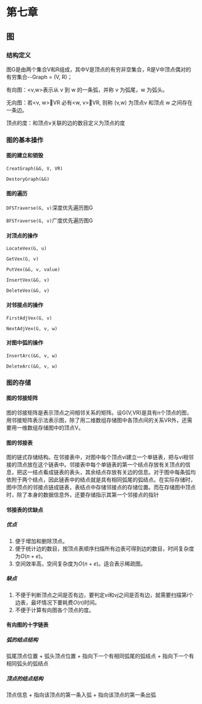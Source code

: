 # 第七章

## 图

### 结构定义

图G是由两个集合V和R组成，其中V是顶点的有穷非空集合，R是V中顶点偶对的有穷集合--Graph = (V, R)；

有向图：<v,w>表示从 v 到 w 的一条弧，并称 v 为弧尾，w 为弧头。

无向图：若<v, w>VR 必有<w, v>VR, 则称 (v,w) 为顶点v 和顶点 w 之间存在一条边。

顶点的度：和顶点v关联的边的数目定义为顶点的度

### 图的基本操作

#### 图的建立和销毁

`CreatGraph(&G, V, VR)`

`DestoryGraph(&G)`

#### 图的遍历

`DFSTraverse(G, v)`深度优先遍历图G

`BFSTraverse(G, v)`广度优先遍历图G

#### 对顶点的操作

`LocateVex(G, u)`

`GetVex(G, v)`

`PutVex(&G, v, value)`

`InsertVex(&G, v)`

`DeleteVex(&G, v)`

#### 对邻接点的操作

`FirstAdjVex(G, v)`

`NextAdjVex(G, v, w)`

#### 对图中弧的操作

`InsertArc(&G, v, w)`

`DeleteArc(&G, v, w)`

### 图的存储

#### 图的邻接矩阵

图的邻接矩阵是表示顶点之间相邻关系的矩阵。设G(V,VR)是具有n个顶点的图，用邻接矩阵表示法表示图，除了用二维数组存储图中各顶点间的关系VR外，还需要用一维数组存储图中的顶点V。

#### 图的邻接表

图的链式存储结构。在邻接表中，对图中每个顶点vi建立一个单链表，把与vi相邻接的顶点放在这个链表中。邻接表中每个单链表的第一个结点存放有关顶点的信息，把这一结点看成链表的表头，其余结点存放有关边的信息。对于图中每条弧均依附于两个结点，因此链表中的结点就是具有相同弧尾的弧结点。在实际存储时，图中顶点的邻接点链成链表，表结点中存储邻接点的存储位置。而在存储图中顶点时，除了本身的数据信息外，还要存储指示其第一个邻接点的指针

#### 邻接表的优缺点

##### 优点

1. 便于增加和删除顶点。
2. 便于统计边的数目，按顶点表顺序扫描所有边表可得到边的数目，时间复杂度为$O(n+e)$。
3. 空间效率高，空间复杂度为$O(n+e)$。适合表示稀疏图。

##### 缺点

1. 不便于判断顶点之间是否有边，要判定$vi$和$vj$之间是否有边，就需要扫描第$i$个边表，最坏情况下要耗费$O(n)$时间。
2. 不便于计算有向图各个顶点的度。

####  有向图的十字链表

##### 弧的结点结构

弧尾顶点位置 + 弧头顶点位置 + 指向下一个有相同弧尾的弧结点 + 指向下一个有相同弧头的弧结点

##### 顶点的结点结构

顶点信息 + 指向该顶点的第一条入弧 + 指向该顶点的第一条出弧
